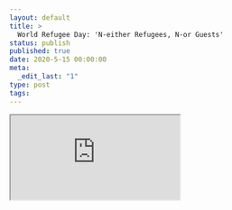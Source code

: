 ```yaml
---
layout: default
title: >
  World Refugee Day: 'N-either Refugees, N-or Guests'
status: publish
published: true
date: 2020-5-15 00:00:00
meta:
  _edit_last: "1"
type: post
tags:
---
```

<div  id="qrcode"></div>
<div>
<iframe src="https://researchers.mq.edu.au/en/clippings/world-refugee-day-n-either-refugees-n-or-guests">
</iframe>
</div>

<script type="text/javascript" src="/js/qr/qrcode.js"></script>
<script type="text/javascript">
new QRCode(document.getElementById("qrcode"), "https://researchers.mq.edu.au/en/clippings/world-refugee-day-n-either-refugees-n-or-guests");
</script>
        